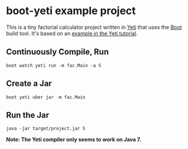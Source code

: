 # boot-yeti example project

This is a tiny factorial calculator project written in [Yeti] that
uses the [Boot] build tool.  It's based on an
[example in the Yeti tutorial](http://dot.planet.ee/yeti/intro.html#public-classes).

## Continuously Compile, Run

    boot watch yeti run -m fac.Main -a 5

## Create a Jar

    boot yeti uber jar -m fac.Main

## Run the Jar

    java -jar target/project.jar 5

**Note: The Yeti compiler only seems to work on Java 7.**

[Boot]: http://boot-clj.com/
[Yeti]: http://mth.github.io/yeti/
